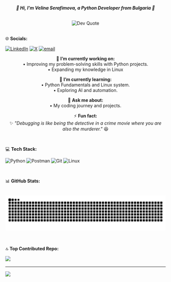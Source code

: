 <p align="center">
  <strong><em>👋 Hi, I'm Velina Serafimova, a Python Developer from Bulgaria 🚀</em></strong>
</p>

<br>
<div align="center">
  <img src="https://quotes-github-readme.vercel.app/api?type=horizontal&theme=radical" alt="Dev Quote">
</div>

<br>

 🌐 **Socials:**
 
[![LinkedIn](https://img.shields.io/badge/LinkedIn-%230077B5.svg?logo=linkedin&logoColor=white)](https://www.linkedin.com/in/velina-serafimova-217095116) [![X](https://img.shields.io/badge/X-black.svg?logo=X&logoColor=white)](https://x.com/vivitoa3) [![email](https://img.shields.io/badge/Email-D14836?logo=gmail&logoColor=white)](mailto:vivi.serafimova@gmail.com) 

<div align="center">

🔭 **I’m currently working on:**  
• Improving my problem-solving skills with Python projects.  
• Expanding my knowledge in Linux  

🌱 **I’m currently learning:**  
• Python Fundamentals and Linux system.  
• Exploring AI and automation.  

💬 **Ask me about:**  
• My coding journey and projects.  

⚡ **Fun fact:**  
✨ *"Debugging is like being the detective in a crime movie where you are also the murderer."* 😆

</div>

<br>

 💻 **Tech Stack:**
 <br>
 
![Python](https://img.shields.io/badge/python-3670A0?style=plastic&logo=python&logoColor=ffdd54) ![Postman](https://img.shields.io/badge/Postman-FF6C37?style=plastic&logo=postman&logoColor=white) ![Git](https://img.shields.io/badge/git-%23F05033.svg?style=plastic&logo=git&logoColor=white) ![Linux](https://img.shields.io/badge/Linux-FCC624?style=plastic&logo=linux&logoColor=white)

<br>

 📊 **GitHub Stats:**

 <br>
 
<div align="center">
  <picture align="center">
    <source media="(prefers-color-scheme: dark)" srcset="https://raw.githubusercontent.com/vivitoa/vivitoa/output/github-contribution-grid-snake-dark.svg">
    <source media="(prefers-color-scheme: light)" srcset="https://raw.githubusercontent.com/vivitoa/vivitoa/output/github-contribution-grid-snake.svg">
    <img align="center" alt="github contribution grid snake animation" src="https://raw.githubusercontent.com/vivitoa/vivitoa/output/github-contribution-grid-snake.svg">
  </picture>
</div>

<br>
<br>

 🔝 **Top Contributed Repo:**
 <br>
 
![](https://github-contributor-stats.vercel.app/api?username=vivitoa&limit=5&theme=dark&combine_all_yearly_contributions=true)

---
[![](https://visitcount.itsvg.in/api?id=vivitoa&icon=0&color=0)](https://visitcount.itsvg.in)
